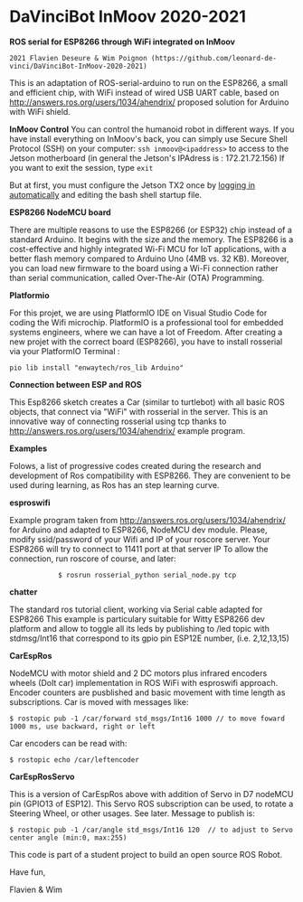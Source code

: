 
# DaVinciBot InMoov 2020-2021
**ROS serial for ESP8266 through WiFi integrated on InMoov**
```
2021 Flavien Deseure & Wim Poignon (https://github.com/leonard-de-vinci/DaVinciBot-InMoov-2020-2021) 
```
This is an adaptation of ROS-serial-arduino to run on the ESP8266, a small and efficient chip, with WiFi instead of wired USB UART cable, based on http://answers.ros.org/users/1034/ahendrix/ proposed solution for Arduino with WiFi shield.

**InMoov Control**
You can control the humanoid robot in different ways. If you have install everything on InMoov's back, you can simply use Secure Shell Protocol (SSH) on your computer:
```ssh inmoov@<ipaddress>``` to access to the Jetson motherboard (in general the Jetson's IPAdress is : 172.21.72.156)
If you want to exit the session, type ```exit``` 

But at first, you must configure the Jetson TX2 once by [logging in automatically](https://help.ubuntu.com/stable/ubuntu-help/user-autologin.html.en) and editing the bash shell startup file.
 
**ESP8266 NodeMCU board**

There are multiple reasons to use the ESP8266 (or ESP32) chip instead of a standard Arduino. It begins with the size and the memory.
The ESP8266 is a cost-effective and highly integrated Wi-Fi MCU for IoT applications, with a better flash memory compared to Arduino Uno (4MB vs. 32 KB). Moreover, you can load new firmware to the board using a Wi-Fi connection rather than serial communication, called Over-The-Air (OTA) Programming.

**Platformio**

For this projet, we are using PlatformIO IDE on Visual Studio Code for coding the Wifi microchip. PlatformIO is a professional tool for embedded systems engineers, where we can have a lot of Freedom.
After creating a new projet with the correct board (ESP8266), you have to install rosserial via your PlatformIO Terminal :
```
pio lib install "enwaytech/ros_lib Arduino"
```

**Connection between ESP and ROS**

This Esp8266 sketch creates a Car (similar to turtlebot) with all basic ROS objects, that connect via "WiFi" with rosserial in the server. 
This is an innovative way of connecting rosserial using tcp thanks to http://answers.ros.org/users/1034/ahendrix/ example program.

**Examples**

Folows, a list of progressive codes created during the research and development of Ros compatibility with ESP8266. They are convenient
to be used during learning, as Ros has an step learning curve.

**esproswifi**

Example program taken from http://answers.ros.org/users/1034/ahendrix/ for Arduino and
adapted to ESP8266, NodeMCU dev module. Please, modify ssid/password of your Wifi and 
IP of your roscore server. Your ESP8266 will try to connect to 11411 port at that server IP
To allow the connection, run roscore of course, and later:
```
            $ rosrun rosserial_python serial_node.py tcp
```

**chatter**

The standard ros tutorial client, working via Serial cable adapted for ESP8266
This example is particulary suitable for Witty ESP8266 dev platform and allow
to toggle all its leds by publishing to /led topic with stdmsg/Int16 that 
correspond to its gpio pin ESP12E number, (i.e. 2,12,13,15)

**CarEspRos**

NodeMCU with motor shield and 2 DC motors plus infrared encoders wheels (DoIt car) implementation in ROS WiFi
with esproswifi approach. Encoder counters are pusblished and basic movement with time length as subscriptions.
Car is moved with messages like: 
```
$ rostopic pub -1 /car/forward std_msgs/Int16 1000 // to move foward 1000 ms, use backward, right or left
```
Car encoders can be read with:
```
$ rostopic echo /car/leftencoder
```

**CarEspRosServo**

This is a version of CarEspRos above with addition of Servo in D7 nodeMCU pin (GPIO13 of ESP12). This Servo
ROS subscription can be used, to rotate a Steering Wheel, or other usages. See later. Message to publish is:
```
$ rostopic pub -1 /car/angle std_msgs/Int16 120  // to adjust to Servo center angle (min:0, max:255)
````

This code is part of a student project to build an open source ROS Robot. 

Have fun,

Flavien & Wim
